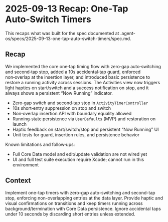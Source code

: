 # 2025-09-13 Recap: One‑Tap Auto‑Switch Timers

This recaps what was built for the spec documented at .agent-os/specs/2025-09-13-one-tap-auto-switch-timers/spec.md.

## Recap

We implemented the core one‑tap timing flow with zero‑gap auto‑switching and second‑tap stop, added a 10s accidental‑tap guard, enforced non‑overlap at the insertion layer, and introduced basic persistence to restore a running activity across sessions. The Activities view now triggers light haptics on start/switch and a success notification on stop, and it always shows a persistent “Now Running” indicator.

- Zero‑gap switch and second‑tap stop in `ActivityTimerController`
- 10s short‑entry suppression on stop and switch
- Non‑overlap insertion API with boundary equality allowed
- Running‑state persistence via `UserDefaults` (MVP) and restoration on launch
- Haptic feedback on start/switch/stop and persistent “Now Running” UI
- Unit tests for guard, insertion rules, and persistence behavior

Known limitations and follow‑ups:
- Full Core Data model and edit/update validation are not wired yet
- UI and full test suite execution require Xcode; cannot run in this environment

## Context

Implement one-tap timers with zero-gap auto-switching and second-tap stop, enforcing non-overlapping entries at the data layer. Provide haptic and visual confirmations on transitions and keep timers running across background/termination with Core Data persistence. Ignore accidental taps under 10 seconds by discarding short entries unless extended.

